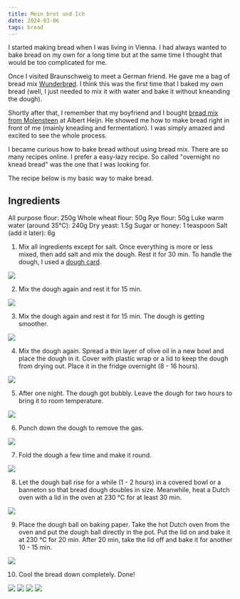```yaml
---
title: Mein brot und Ich
date: 2024-03-06
tags: bread
---
```


I started making bread when I was living in Vienna. I had always wanted to bake bread on my own for a long time but at the same time I thought that would be too complicated for me.

Once I visited Braunschweig to meet a German friend. He gave me a bag of bread mix [Wunderbrød](https://www.dm.de/bauckhof-backmischung-wunderbrot-glutenfrei-p4015637826417.html). I think this was the first time that I baked my own bread (well, I just needed to mix it with water and bake it without kneanding the dough).

Shortly after that, I remember that my boyfriend and I bought [bread mix from Molensteen](https://www.ah.nl/producten/product/wi492782/mix-voor-meergranen-brood) at Albert Heijn. He showed me how to make bread right in front of me (mainly kneading and fermentation). I was simply amazed and excited to see the whole process.

I became curious how to bake bread without using bread mix. There are so many recipes online. I prefer a easy-lazy recipe. So called "overnight no knead bread" was the one that I was looking for.

The recipe below is my basic way to make bread.

## Ingredients

All purpose flour: 250g
Whole wheat flour: 50g
Rye flour: 50g
Luke warm water (around 35℃): 240g
Dry yeast: 1.5g
Sugar or honey: 1 teaspoon
Salt (add it later): 6g

1. Mix all ingredients except for salt. Once everything is more or less mixed, then add salt and mix the dough. Rest it for 30 min. To handle the dough, I used a [dough card](https://www.manufactum.at/teigkarte-2-stueck-a16887/).

![](/uploads/060324/20240206_144025012.jpg)

2. Mix the dough again and rest it for 15 min.

![](/uploads/060324/20240206_151300475.jpg)

3. Mix the dough again and rest it for 15 min. The dough is getting smoother.

![](/uploads/060324/20240206_152925248.jpg)

4. Mix the dough again. Spread a thin layer of olive oil in a new bowl and place the dough in it. Cover with plastic wrap or a lid to keep the dough from drying out. Place it in the fridge overnight (8 - 16 hours).

![](/uploads/060324/20240206_154629912.jpg)

5. After one night. The dough got bubbly. Leave the dough for two hours to bring it to room temperature.

![](/uploads/060324/20240207_100510795.jpg)

6. Punch down the dough to remove the gas.

![](/uploads/060324/20240126_093243324.jpg)

7. Fold the dough a few time and make it round.

![](/uploads/060324/20240126_093432771.jpg)

8. Let the dough ball rise for a while (1 - 2 hours) in a covered bowl or a banneton so that bread dough doubles in size. Meanwhile, heat a Dutch oven with a lid in the oven at 230 ℃ for at least 30 min.

![](/uploads/060324/20240126_110048018.jpg)

9. Place the dough ball on baking paper. Take the hot Dutch oven from the oven and put the dough ball directly in the pot. Put the lid on and bake it at 230 ℃ for 20 min. After 20 min, take the lid off and bake it for another 10 - 15 min.

![](/uploads/060324/20240207_142618528.jpg)

10. Cool the bread down completely. Done!

![](/uploads/060324/20240207_145858008.jpg)
![](/uploads/060324/20240207_150001356.jpg)
![](/uploads/060324/20240207_150027602.jpg)
![](/uploads/060324/20240207_152820640.jpg)
